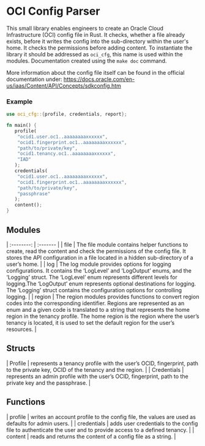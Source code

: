 # OCI Config Parser

This small library enables engineers to create an Oracle Cloud Infrastructure (OCI) config file in Rust. It checks, whether a file already exists, before it writes the config into the sub-directory within the user's home. It checks the permissions before adding content. To instantiate the library it should be addressed as `oci_cfg`, this name is used within the modules. Documentation created using the `make doc` command. 

More information about the config file itself can be found in the official documentation under: <https://docs.oracle.com/en-us/iaas/Content/API/Concepts/sdkconfig.htm>

### Example

```rust
use oci_cfg::{profile, credentials, report};

fn main() {
   profile(
    "ocid1.user.oc1..aaaaaaaaxxxxxx",
    "ocid1.fingerprint.oc1..aaaaaaaaxxxxxx",
    "path/to/private/key",
    "ocid1.tenancy.oc1..aaaaaaaaxxxxxx",
    "IAD"
   );
   credentials(
    "ocid1.user.oc1..aaaaaaaaxxxxxx",
    "ocid1.fingerprint.oc1..aaaaaaaaxxxxxx",
    "path/to/private/key",
    "passphrase"
   );
   content();
}
```
## Modules

| :--------: | :------- |
| file  | 	The file module contains helper functions to create, read the content and check the permissions of the config file. It stores the API configuration in a file located in a hidden sub-directory of a user’s home. |
| log  | 	The log module provides options for logging configurations. It contains the ‘LogLevel’ and ‘LogOutput’ enums, and the ‘Logging’ struct. The ‘LogLevel’ enum represents different levels for logging.The ‘LogOutput’ enum represents optional destinations for logging. The ‘Logging’ struct contains the configuration options for controlling logging. |
| region  | 		The region modules provides functions to convert region codes into the corresponding identifier. Regions are represented as an enum and a given code is translated to a string that represents the home region in the tenancy profile. The home region is the region where the user’s tenancy is located, it is used to set the default region for the user’s resources. |

## Structs

| Profile  | 	represents a tenancy profile with the user’s OCID, fingerprint, path to the private key, OCID of the tenancy and the region. |
| Credentials  | 	represents an admin profile with the user’s OCID, fingerprint, path to the private key and the passphrase. |

## Functions

| profile  | 	writes an account profile to the config file, the values are used as defaults for admin users. |
| credentials  | 	adds user credentials to the config file to authenticate the user and to provide access to a defined tenancy. |
| content  | 		reads and returns the content of a config file as a string. |
